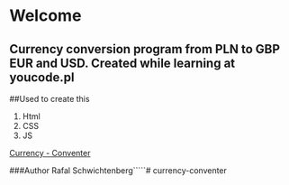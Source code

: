 ﻿

# Welcome



## Currency conversion program from PLN to GBP EUR and USD. Created while learning at youcode.pl

##Used to create this 
1. Html
2. CSS
3. JS

[Currency - Conventer](https://rafal-schwichtenberg.github.io/currency-conventer/)



###Author Rafal Schwichtenberg`````# currency-conventer
